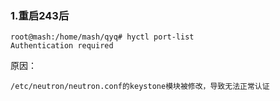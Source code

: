 ### 1.重启243后
```
root@mash:/home/mash/qyq# hyctl port-list
Authentication required
```
原因：
```
/etc/neutron/neutron.conf的keystone模块被修改，导致无法正常认证
```
